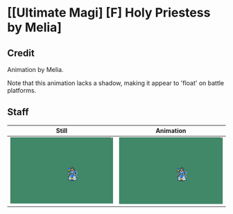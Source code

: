 # [\[Ultimate Magi\] \[F\] Holy Priestess by Melia]

## Credit

Animation by Melia.

Note that this animation lacks a shadow, making it appear to 'float' on battle platforms.
	
## Staff

| Still | Animation |
| :---: | :-------: |
| ![Staff still](./Staff_000.png) | ![Staff animation](./Staff.gif) |

